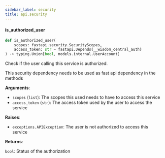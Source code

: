 ```yaml
---
sidebar_label: security
title: api.security
---
```


#### is\_authorized\_user

```python
def is_authorized_user(
    scopes: fastapi.security.SecurityScopes,
    access_token: str = fastapi.Depends(__wisdom_central_auth)
) -> typing.Union[bool, models.internal.UserAccount]
```

Check if the user calling this service is authorized.

This security dependency needs to be used as fast api dependency in the methods

**Arguments**:

- `scopes` (`list`): The scopes this used needs to have to access this service
- `access_token` (`str`): The access token used by the user to access the service

**Raises**:

- `exceptions.APIException`: The user is not authorized to access this service

**Returns**:

`bool`: Status of the authorization

